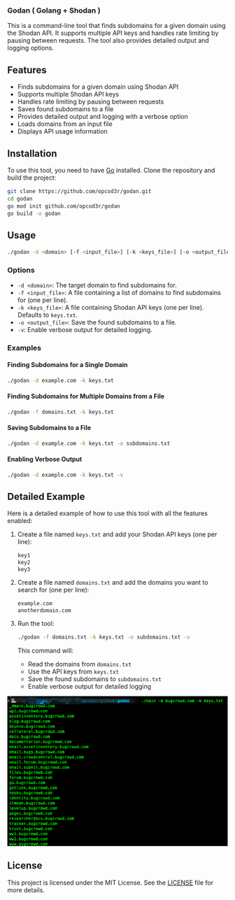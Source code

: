 ### Godan ( Golang + Shodan ) 

This is a command-line tool that finds subdomains for a given domain using the Shodan API. It supports multiple API keys and handles rate limiting by pausing between requests. The tool also provides detailed output and logging options.

## Features

- Finds subdomains for a given domain using Shodan API
- Supports multiple Shodan API keys
- Handles rate limiting by pausing between requests
- Saves found subdomains to a file
- Provides detailed output and logging with a verbose option
- Loads domains from an input file
- Displays API usage information

## Installation

To use this tool, you need to have [Go](https://golang.org/) installed. Clone the repository and build the project:

```sh
git clone https://github.com/opcod3r/godan.git
cd godan
go mod init github.com/opcod3r/godan
go build -o godan
```

## Usage

```sh
./godan -d <domain> [-f <input_file>] [-k <keys_file>] [-o <output_file>] [-v]
```

### Options

- `-d <domain>`: The target domain to find subdomains for.
- `-f <input_file>`: A file containing a list of domains to find subdomains for (one per line).
- `-k <keys_file>`: A file containing Shodan API keys (one per line). Defaults to `keys.txt`.
- `-o <output_file>`: Save the found subdomains to a file.
- `-v`: Enable verbose output for detailed logging.

### Examples

#### Finding Subdomains for a Single Domain

```sh
./godan -d example.com -k keys.txt
```

#### Finding Subdomains for Multiple Domains from a File

```sh
./godan -f domains.txt -k keys.txt
```

#### Saving Subdomains to a File

```sh
./godan -d example.com -k keys.txt -o subdomains.txt
```

#### Enabling Verbose Output

```sh
./godan -d example.com -k keys.txt -v
```

## Detailed Example

Here is a detailed example of how to use this tool with all the features enabled:

1. Create a file named `keys.txt` and add your Shodan API keys (one per line):

    ```
    key1
    key2
    key3
    ```

2. Create a file named `domains.txt` and add the domains you want to search for (one per line):

    ```
    example.com
    anotherdomain.com
    ```

3. Run the tool:

    ```sh
    ./godan -f domains.txt -k keys.txt -o subdomains.txt -v
    ```

    This command will:
    - Read the domains from `domains.txt`
    - Use the API keys from `keys.txt`
    - Save the found subdomains to `subdomains.txt`
    - Enable verbose output for detailed logging

![](image.png)

## License

This project is licensed under the MIT License. See the [LICENSE](LICENSE) file for more details.
